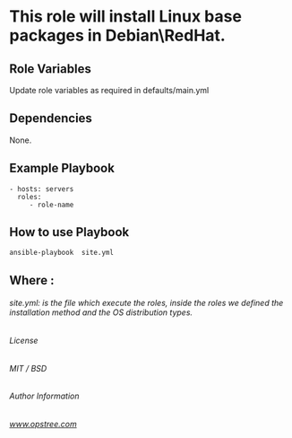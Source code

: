 #  This role will install Linux base packages in Debian\RedHat.


Role Variables
--------------

Update role variables as required in defaults/main.yml

Dependencies
------------
None.

Example Playbook
----------------

    - hosts: servers
      roles:
         - role-name

How to use Playbook
-------------------

``` ansible-playbook  site.yml ```

Where :
-------

###### site.yml: is the file which execute the roles, inside the roles we defined the installation method and the OS distribution types.

###### License

###### MIT / BSD

###### Author Information

###### www.opstree.com
